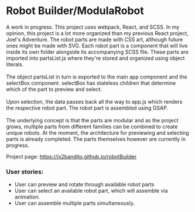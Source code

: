 # Robot Builder/ModulaRobot
 
 A work in progress. This project uses webpack, React, and SCSS. In my opinion, this project is a lot more organized than my previous React project, Joel's Adventure. 
 The robot parts are made with CSS art, although future ones might be made with SVG. Each robot part is a component that will live inside its own folder alongside its accompanying SCSS file. 
 These parts are imported into partsList.js where they're stored and organized using object literals. </br></br>The object partsList in turn is exported to the main app component and the selectBox component. 
 selectBox has stateless children that determine which of the part to preview and select. </br></br>Upon selection, the data passes back all the way to app.js 
 which renders the respective robot part. The robot part is assembled using GSAP. </br></br>The underlying concept is that the parts are modular and as the project grows, 
 multiple parts from different families can be combined to create unique robots. At the moment, the architecture for previewing and selecting parts 
 is already completed. The parts themselves however are currently in progress. 
 
 Project page: https://jx2bandito.github.io/robotBuilder
  
### User stories: <br />
* User can preview and rotate through available robot parts
* User can select an available robot part, which will assemble via animation. 
* User can assemble multiple parts simultaneously. 


